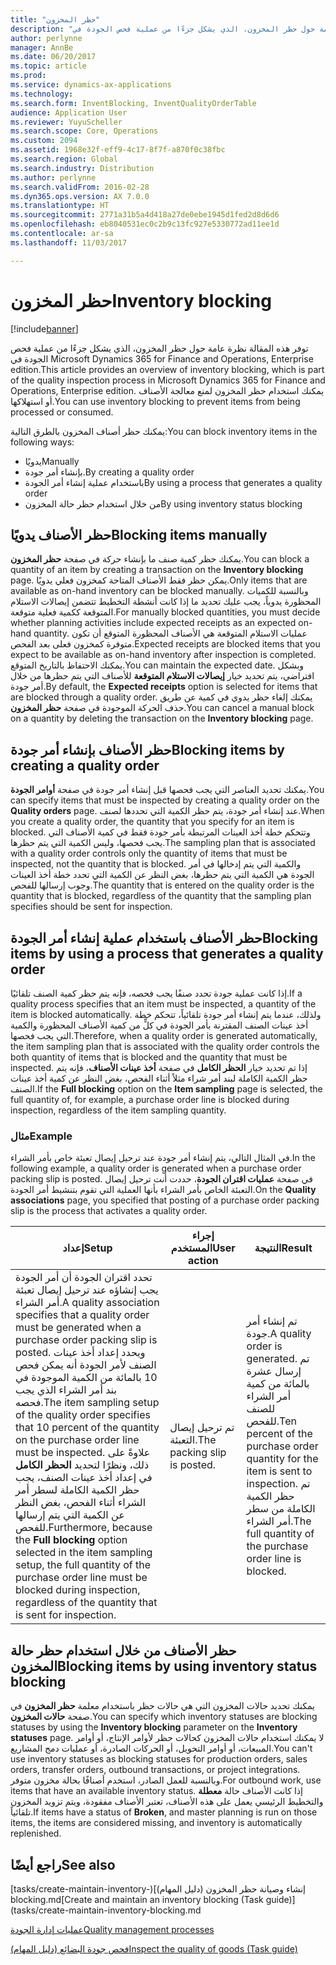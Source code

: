 ```yaml
---
title: "حظر المخزون"
description: "توفر هذه المقالة نظرة عامة حول حظر المخزون، الذي يشكل جزءًا من عملية فحص الجودة في Microsoft Dynamics 365 for Finance and Operations, Enterprise edition. يمكنك استخدام حظر المخزون لمنع معالجة الأصناف أو استهلاكها."
author: perlynne
manager: AnnBe
ms.date: 06/20/2017
ms.topic: article
ms.prod: 
ms.service: dynamics-ax-applications
ms.technology: 
ms.search.form: InventBlocking, InventQualityOrderTable
audience: Application User
ms.reviewer: YuyuScheller
ms.search.scope: Core, Operations
ms.custom: 2094
ms.assetid: 1968e32f-eff9-4c17-8f7f-a870f0c38fbc
ms.search.region: Global
ms.search.industry: Distribution
ms.author: perlynne
ms.search.validFrom: 2016-02-28
ms.dyn365.ops.version: AX 7.0.0
ms.translationtype: HT
ms.sourcegitcommit: 2771a31b5a4d418a27de0ebe1945d1fed2d8d6d6
ms.openlocfilehash: eb8040531ec0c2b9c13fc927e5330772ad11ee1d
ms.contentlocale: ar-sa
ms.lasthandoff: 11/03/2017

---
```


# <a name="inventory-blocking"></a><span data-ttu-id="9538c-104">حظر المخزون</span><span class="sxs-lookup"><span data-stu-id="9538c-104">Inventory blocking</span></span>

[!include[banner](../includes/banner.md)]


<span data-ttu-id="9538c-105">توفر هذه المقالة نظرة عامة حول حظر المخزون، الذي يشكل جزءًا من عملية فحص الجودة في Microsoft Dynamics 365 for Finance and Operations, Enterprise edition.</span><span class="sxs-lookup"><span data-stu-id="9538c-105">This article provides an overview of inventory blocking, which is part of the quality inspection process in Microsoft Dynamics 365 for Finance and Operations, Enterprise edition.</span></span> <span data-ttu-id="9538c-106">يمكنك استخدام حظر المخزون لمنع معالجة الأصناف أو استهلاكها.</span><span class="sxs-lookup"><span data-stu-id="9538c-106">You can use inventory blocking to prevent items from being processed or consumed.</span></span>

<span data-ttu-id="9538c-107">يمكنك حظر أصناف المخزون بالطرق التالية:</span><span class="sxs-lookup"><span data-stu-id="9538c-107">You can block inventory items in the following ways:</span></span>
-   <span data-ttu-id="9538c-108">يدويًا</span><span class="sxs-lookup"><span data-stu-id="9538c-108">Manually</span></span>
-   <span data-ttu-id="9538c-109">بإنشاء أمر جودة.</span><span class="sxs-lookup"><span data-stu-id="9538c-109">By creating a quality order</span></span>
-   <span data-ttu-id="9538c-110">باستخدام عملية إنشاء أمر الجودة</span><span class="sxs-lookup"><span data-stu-id="9538c-110">By using a process that generates a quality order</span></span>
-   <span data-ttu-id="9538c-111">من خلال استخدام حظر حالة المخزون</span><span class="sxs-lookup"><span data-stu-id="9538c-111">By using inventory status blocking</span></span>

## <a name="blocking-items-manually"></a><span data-ttu-id="9538c-112">حظر الأصناف يدويًا</span><span class="sxs-lookup"><span data-stu-id="9538c-112">Blocking items manually</span></span>
<span data-ttu-id="9538c-113">يمكنك حظر كمية صنف ما بإنشاء حركة في صفحة **حظر المخزون**.</span><span class="sxs-lookup"><span data-stu-id="9538c-113">You can block a quantity of an item by creating a transaction on the **Inventory blocking** page.</span></span> <span data-ttu-id="9538c-114">يمكن حظر فقط الأصناف المتاحة كمخزون فعلي يدويًا.</span><span class="sxs-lookup"><span data-stu-id="9538c-114">Only items that are available as on-hand inventory can be blocked manually.</span></span> <span data-ttu-id="9538c-115">وبالنسبة للكميات المحظورة يدوياً، يجب عليك تحديد ما إذا كانت أنشطة التخطيط تتضمن إيصالات الاستلام المتوقعة ككمية فعلية متوقعة.</span><span class="sxs-lookup"><span data-stu-id="9538c-115">For manually blocked quantities, you must decide whether planning activities include expected receipts as an expected on-hand quantity.</span></span> <span data-ttu-id="9538c-116">عمليات الاستلام المتوقعة هي الأصناف المحظورة المتوقع أن تكون متوفرة كمخزون فعلى بعد الفحص.</span><span class="sxs-lookup"><span data-stu-id="9538c-116">Expected receipts are blocked items that you expect to be available as on-hand inventory after inspection is completed.</span></span> <span data-ttu-id="9538c-117">يمكنك الاحتفاظ بالتاريخ المتوقع.</span><span class="sxs-lookup"><span data-stu-id="9538c-117">You can maintain the expected date.</span></span> <span data-ttu-id="9538c-118">وبشكل افتراضي، يتم تحديد خيار **إيصالات الاستلام المتوقعة** للأصناف التي يتم حظرها من خلال أمر جودة.</span><span class="sxs-lookup"><span data-stu-id="9538c-118">By default, the **Expected receipts** option is selected for items that are blocked through a quality order.</span></span> <span data-ttu-id="9538c-119">يمكنك إلغاء حظر يدوي في كمية عن طريق حذف الحركة الموجودة في صفحة **حظر المخزون**.</span><span class="sxs-lookup"><span data-stu-id="9538c-119">You can cancel a manual block on a quantity by deleting the transaction on the **Inventory blocking** page.</span></span>

## <a name="blocking-items-by-creating-a-quality-order"></a><span data-ttu-id="9538c-120">حظر الأصناف بإنشاء أمر جودة</span><span class="sxs-lookup"><span data-stu-id="9538c-120">Blocking items by creating a quality order</span></span>
<span data-ttu-id="9538c-121">يمكنك تحديد العناصر التي يجب فحصها قبل إنشاء أمر جودة في صفحة **أوامر الجودة**.</span><span class="sxs-lookup"><span data-stu-id="9538c-121">You can specify items that must be inspected by creating a quality order on the **Quality orders** page.</span></span> <span data-ttu-id="9538c-122">عند إنشاء أمر جودة، يتم حظر الكمية التي تحددها لصنف.</span><span class="sxs-lookup"><span data-stu-id="9538c-122">When you create a quality order, the quantity that you specify for an item is blocked.</span></span> <span data-ttu-id="9538c-123">وتتحكم خطة أخذ العينات المرتبطة بأمر جودة فقط في كمية الأصناف التي يجب فحصها، وليس الكمية التي يتم حظرها.</span><span class="sxs-lookup"><span data-stu-id="9538c-123">The sampling plan that is associated with a quality order controls only the quantity of items that must be inspected, not the quantity that is blocked.</span></span> <span data-ttu-id="9538c-124">والكمية التي يتم إدخالها في أمر الجودة هي الكمية التي يتم حظرها، بغض النظر عن الكمية التي تحدد خطة أخذ العينات وجوب إرسالها للفحص.</span><span class="sxs-lookup"><span data-stu-id="9538c-124">The quantity that is entered on the quality order is the quantity that is blocked, regardless of the quantity that the sampling plan specifies should be sent for inspection.</span></span>

## <a name="blocking-items-by-using-a-process-that-generates-a-quality-order"></a><span data-ttu-id="9538c-125">حظر الأصناف باستخدام عملية إنشاء أمر الجودة</span><span class="sxs-lookup"><span data-stu-id="9538c-125">Blocking items by using a process that generates a quality order</span></span>
<span data-ttu-id="9538c-126">إذا كانت عملية جودة تحدد صنفًا يجب فحصه، فإنه يتم حظر كمية الصنف تلقائيًا.</span><span class="sxs-lookup"><span data-stu-id="9538c-126">If a quality process specifies that an item must be inspected, a quantity of the item is blocked automatically.</span></span> <span data-ttu-id="9538c-127">ولذلك، عندما يتم إنشاء أمر جودة تلقائياً، تتحكم خطة أخذ عينات الصنف المقترنة بأمر الجودة في كلٍّ من كمية الأصناف المحظورة والكمية التي يجب فحصها.</span><span class="sxs-lookup"><span data-stu-id="9538c-127">Therefore, when a quality order is generated automatically, the item sampling plan that is associated with the quality order controls the both quantity of items that is blocked and the quantity that must be inspected.</span></span> <span data-ttu-id="9538c-128">إذا تم تحديد خيار **الحظر الكامل** في صفحة **أخذ عينات الأصناف**، فإنه يتم حظر الكمية الكاملة لبند أمر شراء مثلاً أثناء الفحص، بغض النظر عن كمية أخذ عينات الصنف.</span><span class="sxs-lookup"><span data-stu-id="9538c-128">If the **Full blocking** option on the **Item sampling** page is selected, the full quantity of, for example, a purchase order line is blocked during inspection, regardless of the item sampling quantity.</span></span>
### <a name="example"></a><span data-ttu-id="9538c-129">مثال</span><span class="sxs-lookup"><span data-stu-id="9538c-129">Example</span></span>

<span data-ttu-id="9538c-130">في المثال التالي، يتم إنشاء أمر جودة عند ترحيل إيصال تعبئة خاص بأمر الشراء.</span><span class="sxs-lookup"><span data-stu-id="9538c-130">In the following example, a quality order is generated when a purchase order packing slip is posted.</span></span> <span data-ttu-id="9538c-131">في صفحة **عمليات اقتران الجودة‬**، حددت أنت ترحيل إيصال التعبئة الخاص بأمر الشراء بأنها العملية التي تقوم بتنشيط أمر الجودة.</span><span class="sxs-lookup"><span data-stu-id="9538c-131">On the **Quality associations** page, you specified that posting of a purchase order packing slip is the process that activates a quality order.</span></span>

|<span data-ttu-id="9538c-132">إعداد</span><span class="sxs-lookup"><span data-stu-id="9538c-132">Setup</span></span>                                                                     |<span data-ttu-id="9538c-133">إجراء المستخدم</span><span class="sxs-lookup"><span data-stu-id="9538c-133">User action</span></span>                 |<span data-ttu-id="9538c-134">النتيجة</span><span class="sxs-lookup"><span data-stu-id="9538c-134">Result</span></span>             |
|--------------------------------------------------------------------------|----------------------------|-------------------|
| <span data-ttu-id="9538c-135">تحدد اقتران الجودة أن أمر الجودة يجب إنشاؤه عند ترحيل إيصال تعبئة أمر الشراء.</span><span class="sxs-lookup"><span data-stu-id="9538c-135">A quality association specifies that a quality order must be generated when a purchase order packing slip is posted.</span></span> <span data-ttu-id="9538c-136">ويحدد إعداد أخذ عينات الصنف لأمر الجودة أنه يمكن فحص 10 بالمائة من الكمية الموجودة في بند أمر الشراء الذي يجب فحصه.</span><span class="sxs-lookup"><span data-stu-id="9538c-136">The item sampling setup of the quality order specifies that 10 percent of the quantity on the purchase order line must be inspected.</span></span> <span data-ttu-id="9538c-137">علاوةً على ذلك، ونظرًا لتحديد **الحظر الكامل** في إعداد أخذ عينات الصنف، يجب حظر الكمية الكاملة لسطر أمر الشراء أثناء الفحص، بغض النظر عن الكمية التي يتم إرسالها للفحص.</span><span class="sxs-lookup"><span data-stu-id="9538c-137">Furthermore, because the **Full blocking** option selected in the item sampling setup, the full quantity of the purchase order line must be blocked during inspection, regardless of the quantity that is sent for inspection.</span></span> | <span data-ttu-id="9538c-138">تم ترحيل إيصال التعبئة.</span><span class="sxs-lookup"><span data-stu-id="9538c-138">The packing slip is posted.</span></span> | <span data-ttu-id="9538c-139">تم إنشاء أمر جودة.</span><span class="sxs-lookup"><span data-stu-id="9538c-139">A quality order is generated.</span></span> <span data-ttu-id="9538c-140">تم إرسال عشرة بالمائة من كمية أمر الشراء للصنف للفحص.</span><span class="sxs-lookup"><span data-stu-id="9538c-140">Ten percent of the purchase order quantity for the item is sent to inspection.</span></span> <span data-ttu-id="9538c-141">تم حظر الكمية الكاملة من سطر أمر الشراء.</span><span class="sxs-lookup"><span data-stu-id="9538c-141">The full quantity of the purchase order line is blocked.</span></span> |

## <a name="blocking-items-by-using-inventory-status-blocking"></a><span data-ttu-id="9538c-142">حظر الأصناف من خلال استخدام حظر حالة المخزون</span><span class="sxs-lookup"><span data-stu-id="9538c-142">Blocking items by using inventory status blocking</span></span>
<span data-ttu-id="9538c-143">يمكنك تحديد حالات المخزون التي هي حالات حظر باستخدام معلمة **حظر المخزون** في صفحة **حالات المخزون**.</span><span class="sxs-lookup"><span data-stu-id="9538c-143">You can specify which inventory statuses are blocking statuses by using the **Inventory blocking** parameter on the **Inventory statuses** page.</span></span> <span data-ttu-id="9538c-144">لا يمكنك استخدام حالات المخزون كحالات حظر لأوامر الإنتاج، أو أوامر المبيعات، أو أوامر التحويل، أو الحركات الصادرة، أو عمليات دمج المشاريع.</span><span class="sxs-lookup"><span data-stu-id="9538c-144">You can't use inventory statuses as blocking statuses for production orders, sales orders, transfer orders, outbound transactions, or project integrations.</span></span> <span data-ttu-id="9538c-145">وبالنسبة للعمل الصادر، استخدم أصنافًا بحالة مخزون متوفر.</span><span class="sxs-lookup"><span data-stu-id="9538c-145">For outbound work, use items that have an available inventory status.</span></span> <span data-ttu-id="9538c-146">إذا كانت الأصناف حالة **معطلة** والتخطيط الرئيسي يعمل على هذه الأصناف، تعتبر الأصناف مفقودة، ويتم تزويد المخزون تلقائياً.</span><span class="sxs-lookup"><span data-stu-id="9538c-146">If items have a status of **Broken**, and master planning is run on those items, the items are considered missing, and inventory is automatically replenished.</span></span>



<a name="see-also"></a><span data-ttu-id="9538c-147">راجع أيضًا</span><span class="sxs-lookup"><span data-stu-id="9538c-147">See also</span></span>
--------

<span data-ttu-id="9538c-148">[إنشاء وصيانة حظر المخزون‬‏‫ (دليل المهام)](tasks/create-maintain-inventory-blocking.md</span><span class="sxs-lookup"><span data-stu-id="9538c-148">[Create and maintain an inventory blocking (Task guide)](tasks/create-maintain-inventory-blocking.md</span></span>

[<span data-ttu-id="9538c-149">عمليات إدارة الجودة</span><span class="sxs-lookup"><span data-stu-id="9538c-149">Quality management processes</span></span>](quality-management-processes.md)

[<span data-ttu-id="9538c-150">فحص جودة البضائع (دليل المهام)</span><span class="sxs-lookup"><span data-stu-id="9538c-150">Inspect the quality of goods (Task guide)</span></span>](tasks/inspect-quality-goods.md)

